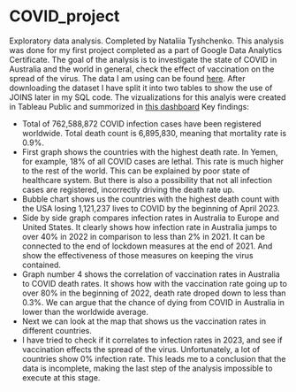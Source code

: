 # COVID_project
Exploratory data analysis.
Completed by Nataliia Tyshchenko.
This analysis was done for my first project completed as a part of Google Data Analytics Certificate.
The goal of the analysis is to investigate the state of COVID in Australia and the world in general, check the effect of vaccination on the spread of the virus.
The data I am using can be found [here](https://ourworldindata.org/covid-deaths).
After downloading the dataset I have split it into two tables to show the use of JOINS later in my SQL code.
The vizualizations for this analyis were created in Tableau Public and summorized in [this dashboard](https://public.tableau.com/app/profile/nataliia.tyshchenko/viz/Project1_16818979357000/Dashboard1#2)
Key findings:
- Total of 762,588,872 COVID infection cases have been registered worldwide.
  Total death count is 6,895,830, meaning that mortality rate is 0.9%. 
- First graph shows the countries with the highest death rate. 
  In Yemen, for example, 18% of all COVID cases are lethal. This rate is much higher to the rest of the world.
  This can be explained by poor state of healthcare system.
  But there is also a possibility that not all infection cases are registered, incorrectly driving the death rate up.
- Bubble chart shows us the countries with the highest death count with the USA losing 1,121,237 lives to COVID by the beginning of April 2023.
- Side by side graph compares infection rates in Australia to Europe and United States. 
  It clearly shows how infection rate in Australia jumps to over 40% in 2022 in comparison to less than 2% in 2021.
  It can be connected to the end of lockdown measures at the end of 2021. And show the effectiveness of those measures on keeping the virus contained.
- Graph number 4 shows the correlation of vaccination rates in Australia to COVID death rates. 
  It shows how with the vaccination rate going up to over 80% in the beginning of 2022, death rate droped down to less than 0.3%. 
  We can argue that the chance of dying from COVID in Australia in lower than the worldwide average.
- Next we can look at the map that shows us the vaccination rates in different countries.
- I have tried to check if it correlates to infection rates in 2023, and see if vaccination effects the spread of the virus. 
  Unfortunately, a lot of countries show 0% infection rate. 
  This leads me to a conclusion that the data is incomplete, making the last step of the analysis impossible to execute at this stage.
